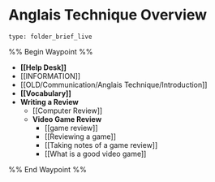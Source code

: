 # Anglais Technique Overview
 
```ccard
type: folder_brief_live
```
 
%% Begin Waypoint %%
- **[[Help Desk]]**
- [[INFORMATION]]
- [[OLD/Communication/Anglais Technique/Introduction]]
- **[[Vocabulary]]**
- **Writing a Review**
	- [[Computer Review]]
	- **Video Game Review**
		- [[game review]]
		- [[Reviewing a game]]
		- [[Taking notes of a game review]]
		- [[What is a good video game]]

%% End Waypoint %%
